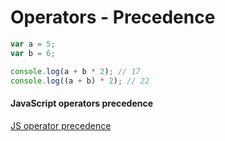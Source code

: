 # Operators - Precedence
```javascript
var a = 5;
var b = 6;

console.log(a + b * 2); // 17
console.log((a + b) * 2); // 22
```

#### JavaScript operators precedence
[JS operator precedence](https://developer.mozilla.org/en-US/docs/Web/JavaScript/Reference/Operators/Operator_Precedence)